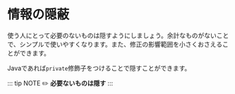 # 情報の隠蔽
使う人にとって必要のないものは隠すようにしましょう。余計なものがないことで、シンプルで使いやすくなります。また、修正の影響範囲を小さくおさえることができます。

Javaであれば`private`修飾子をつけることで隠すことができます。

::: tip NOTE
:pencil2: **必要ないものは隠す**
:::
